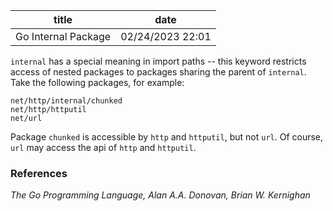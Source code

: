 | title | date |
|---|---|
| Go Internal Package | 02/24/2023 22:01 |

`internal` has a special meaning in import paths -- this keyword restricts access
of nested packages to packages sharing the parent of `internal`. Take the 
following packages, for example:

```
net/http/internal/chunked
net/http/httputil
net/url
```

Package `chunked` is accessible by `http` and `httputil`, but not `url`. 
Of course, `url` may access the api of `http` and `httputil`. 

### References
_The Go Programming Language, Alan A.A. Donovan, Brian W. Kernighan_
